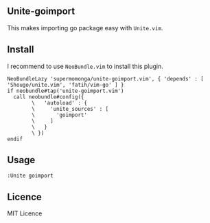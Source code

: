 ## Unite-goimport

This makes importing go package easy with `Unite.vim`.


## Install

I recommend to use `NeoBundle.vim` to install this plugin.


```vim
NeoBundleLazy 'supermomonga/unite-goimport.vim', { 'depends' : [ 'Shougo/unite.vim', 'fatih/vim-go' ] }
if neobundle#tap('unite-goimport.vim')
  call neobundle#config({
        \   'autoload' : {
        \     'unite_sources' : [
        \       'goimport'
        \     ]
        \   }
        \ })
endif
```

## Usage

`:Unite goimport`

## Licence

MIT Licence

